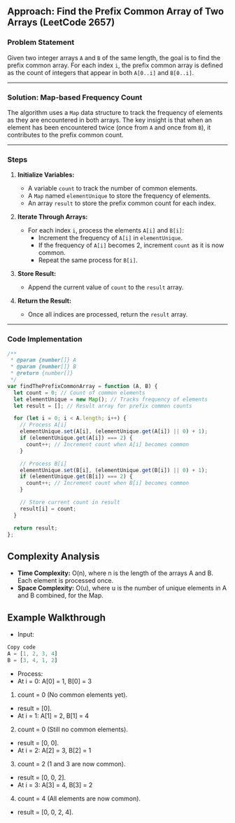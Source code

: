 ## Approach: Find the Prefix Common Array of Two Arrays (LeetCode 2657)

### Problem Statement

Given two integer arrays `A` and `B` of the same length, the goal is to find the prefix common array. For each index `i`, the prefix common array is defined as the count of integers that appear in both `A[0..i]` and `B[0..i]`.

---

### Solution: Map-based Frequency Count

The algorithm uses a `Map` data structure to track the frequency of elements as they are encountered in both arrays. The key insight is that when an element has been encountered twice (once from `A` and once from `B`), it contributes to the prefix common count.

---

### Steps

1. **Initialize Variables:**

   - A variable `count` to track the number of common elements.
   - A `Map` named `elementUnique` to store the frequency of elements.
   - An array `result` to store the prefix common count for each index.

2. **Iterate Through Arrays:**

   - For each index `i`, process the elements `A[i]` and `B[i]`:
     - Increment the frequency of `A[i]` in `elementUnique`.
     - If the frequency of `A[i]` becomes 2, increment `count` as it is now common.
     - Repeat the same process for `B[i]`.

3. **Store Result:**

   - Append the current value of `count` to the `result` array.

4. **Return the Result:**
   - Once all indices are processed, return the `result` array.

---

### Code Implementation

```javascript
/**
 * @param {number[]} A
 * @param {number[]} B
 * @return {number[]}
 */
var findThePrefixCommonArray = function (A, B) {
  let count = 0; // Count of common elements
  let elementUnique = new Map(); // Tracks frequency of elements
  let result = []; // Result array for prefix common counts

  for (let i = 0; i < A.length; i++) {
    // Process A[i]
    elementUnique.set(A[i], (elementUnique.get(A[i]) || 0) + 1);
    if (elementUnique.get(A[i]) === 2) {
      count++; // Increment count when A[i] becomes common
    }

    // Process B[i]
    elementUnique.set(B[i], (elementUnique.get(B[i]) || 0) + 1);
    if (elementUnique.get(B[i]) === 2) {
      count++; // Increment count when B[i] becomes common
    }

    // Store current count in result
    result[i] = count;
  }

  return result;
};
```

## Complexity Analysis

- **Time Complexity:** O(n), where n is the length of the arrays A and B. Each element is processed once.
- **Space Complexity:** O(u), where u is the number of unique elements in A and B combined, for the Map.

## Example Walkthrough

- Input:

```javascript
Copy code
A = [1, 2, 3, 4]
B = [3, 4, 1, 2]
```

- Process:
- At i = 0: A[0] = 1, B[0] = 3

1. count = 0 (No common elements yet).

- result = [0].
- At i = 1: A[1] = 2, B[1] = 4

2. count = 0 (Still no common elements).

- result = [0, 0].
- At i = 2: A[2] = 3, B[2] = 1

3. count = 2 (1 and 3 are now common).

- result = [0, 0, 2].
- At i = 3: A[3] = 4, B[3] = 2

4. count = 4 (All elements are now common).

- result = [0, 0, 2, 4].
